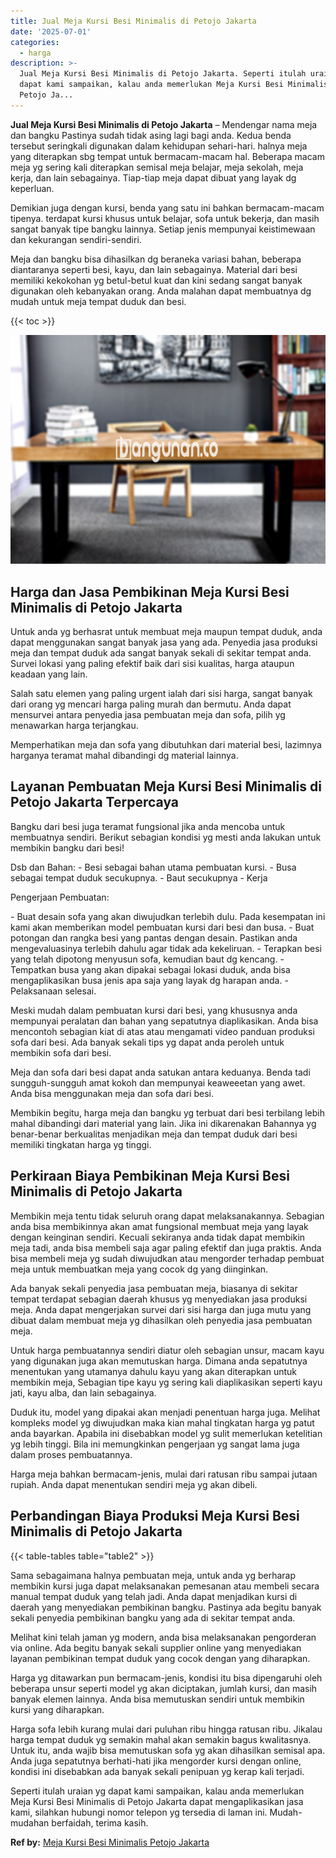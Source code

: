 ```yaml
---
title: Jual Meja Kursi Besi Minimalis di Petojo Jakarta
date: '2025-07-01'
categories:
  - harga
description: >-
  Jual Meja Kursi Besi Minimalis di Petojo Jakarta. Seperti itulah uraian yg
  dapat kami sampaikan, kalau anda memerlukan Meja Kursi Besi Minimalis di
  Petojo Ja...
---
```


**Jual Meja Kursi Besi Minimalis di Petojo Jakarta** – Mendengar nama meja dan bangku Pastinya sudah tidak asing lagi bagi anda. Kedua benda tersebut seringkali digunakan dalam kehidupan sehari-hari. halnya meja yang diterapkan sbg tempat untuk bermacam-macam hal. Beberapa macam meja yg sering kali diterapkan semisal meja belajar, meja sekolah, meja kerja, dan lain sebagainya. Tiap-tiap meja dapat dibuat yang layak dg keperluan.

Demikian juga dengan kursi, benda yang satu ini bahkan bermacam-macam tipenya. terdapat kursi khusus untuk belajar, sofa untuk bekerja, dan masih sangat banyak tipe bangku lainnya. Setiap jenis mempunyai keistimewaan dan kekurangan sendiri-sendiri.

Meja dan bangku bisa dihasilkan dg beraneka variasi bahan, beberapa diantaranya seperti besi, kayu, dan lain sebagainya. Material dari besi memiliki kekokohan yg betul-betul kuat dan kini sedang sangat banyak digunakan oleh kebanyakan orang. Anda malahan dapat membuatnya dg mudah untuk meja tempat duduk dan besi.

{{< toc >}}

![Jual Meja Kursi Besi Minimalis di Petojo Jakarta](/images/jual-meja-besi-murah10.png)

## Harga dan Jasa Pembikinan Meja Kursi Besi Minimalis di Petojo Jakarta

Untuk anda yg berhasrat untuk membuat meja maupun tempat duduk, anda dapat menggunakan sangat banyak jasa yang ada. Penyedia jasa produksi meja dan tempat duduk ada sangat banyak sekali di sekitar tempat anda. Survei lokasi yang paling efektif baik dari sisi kualitas, harga ataupun keadaan yang lain.

Salah satu elemen yang paling urgent ialah dari sisi harga, sangat banyak dari orang yg mencari harga paling murah dan bermutu. Anda dapat mensurvei antara penyedia jasa pembuatan meja dan sofa, pilih yg menawarkan harga terjangkau.

Memperhatikan meja dan sofa yang dibutuhkan dari material besi, lazimnya harganya teramat mahal dibandingi dg material lainnya.

## Layanan Pembuatan Meja Kursi Besi Minimalis di Petojo Jakarta Terpercaya

Bangku dari besi juga teramat fungsional jika anda mencoba untuk membuatnya sendiri. Berikut sebagian kondisi yg mesti anda lakukan untuk membikin bangku dari besi!

Dsb dan Bahan: - Besi sebagai bahan utama pembuatan kursi. - Busa sebagai tempat duduk secukupnya. - Baut secukupnya - Kerja

Pengerjaan Pembuatan:

\- Buat desain sofa yang akan diwujudkan terlebih dulu. Pada kesempatan ini kami akan memberikan model pembuatan kursi dari besi dan busa. - Buat potongan dan rangka besi yang pantas dengan desain. Pastikan anda mengevaluasinya terlebih dahulu agar tidak ada kekeliruan. - Terapkan besi yang telah dipotong menyusun sofa, kemudian baut dg kencang. - Tempatkan busa yang akan dipakai sebagai lokasi duduk, anda bisa mengaplikasikan busa jenis apa saja yang layak dg harapan anda. - Pelaksanaan selesai.

Meski mudah dalam pembuatan kursi dari besi, yang khususnya anda mempunyai peralatan dan bahan yang sepatutnya diaplikasikan. Anda bisa mencontoh sebagian kiat di atas atau mengamati video panduan produksi sofa dari besi. Ada banyak sekali tips yg dapat anda peroleh untuk membikin sofa dari besi.

Meja dan sofa dari besi dapat anda satukan antara keduanya. Benda tadi sungguh-sungguh amat kokoh dan mempunyai keaweeetan yang awet. Anda bisa menggunakan meja dan sofa dari besi.

Membikin begitu, harga meja dan bangku yg terbuat dari besi terbilang lebih mahal dibandingi dari material yang lain. Jika ini dikarenakan Bahannya yg benar-benar berkualitas menjadikan meja dan tempat duduk dari besi memiliki tingkatan harga yg tinggi.

## Perkiraan Biaya Pembikinan Meja Kursi Besi Minimalis di Petojo Jakarta

Membikin meja tentu tidak seluruh orang dapat melaksanakannya. Sebagian anda bisa membikinnya akan amat fungsional membuat meja yang layak dengan keinginan sendiri. Kecuali sekiranya anda tidak dapat membikin meja tadi, anda bisa membeli saja agar paling efektif dan juga praktis. Anda bisa membeli meja yg sudah diwujudkan atau mengorder terhadap pembuat meja untuk membuatkan meja yang cocok dg yang diinginkan.

Ada banyak sekali penyedia jasa pembuatan meja, biasanya di sekitar tempat terdapat sebagian daerah khusus yg menyediakan jasa produksi meja. Anda dapat mengerjakan survei dari sisi harga dan juga mutu yang dibuat dalam membuat meja yg dihasilkan oleh penyedia jasa pembuatan meja.

Untuk harga pembuatannya sendiri diatur oleh sebagian unsur, macam kayu yang digunakan juga akan memutuskan harga. Dimana anda sepatutnya menentukan yang utamanya dahulu kayu yang akan diterapkan untuk membikin meja, Sebagian tipe kayu yg sering kali diaplikasikan seperti kayu jati, kayu alba, dan lain sebagainya.

Duduk itu, model yang dipakai akan menjadi penentuan harga juga. Melihat kompleks model yg diwujudkan maka kian mahal tingkatan harga yg patut anda bayarkan. Apabila ini disebabkan model yg sulit memerlukan ketelitian yg lebih tinggi. Bila ini memungkinkan pengerjaan yg sangat lama juga dalam proses pembuatannya.

Harga meja bahkan bermacam-jenis, mulai dari ratusan ribu sampai jutaan rupiah. Anda dapat menentukan sendiri meja yg akan dibeli.

## Perbandingan Biaya Produksi Meja Kursi Besi Minimalis di Petojo Jakarta

{{< table-tables table="table2" >}}

Sama sebagaimana halnya pembuatan meja, untuk anda yg berharap membikin kursi juga dapat melaksanakan pemesanan atau membeli secara manual tempat duduk yang telah jadi. Anda dapat menjadikan kursi di daerah yang menyediakan pembikinan bangku. Pastinya ada begitu banyak sekali penyedia pembikinan bangku yang ada di sekitar tempat anda.

Melihat kini telah jaman yg modern, anda bisa melaksanakan pengorderan via online. Ada begitu banyak sekali supplier online yang menyediakan layanan pembikinan tempat duduk yang cocok dengan yang diharapkan.

Harga yg ditawarkan pun bermacam-jenis, kondisi itu bisa dipengaruhi oleh beberapa unsur seperti model yg akan diciptakan, jumlah kursi, dan masih banyak elemen lainnya. Anda bisa memutuskan sendiri untuk membikin kursi yang diharapkan.

Harga sofa lebih kurang mulai dari puluhan ribu hingga ratusan ribu. Jikalau harga tempat duduk yg semakin mahal akan semakin bagus kwalitasnya. Untuk itu, anda wajib bisa memutuskan sofa yg akan dihasilkan semisal apa. Anda juga sepatutnya berhati-hati jika mengorder kursi dengan online, kondisi ini disebabkan ada banyak sekali penipuan yg kerap kali terjadi.

Seperti itulah uraian yg dapat kami sampaikan, kalau anda memerlukan Meja Kursi Besi Minimalis di Petojo Jakarta dapat mengaplikasikan jasa kami, silahkan hubungi nomor telepon yg tersedia di laman ini. Mudah-mudahan berfaidah, terima kasih.

**Ref by:** [Meja Kursi Besi Minimalis Petojo Jakarta](https://id.wikipedia.org/wiki/Meja)
